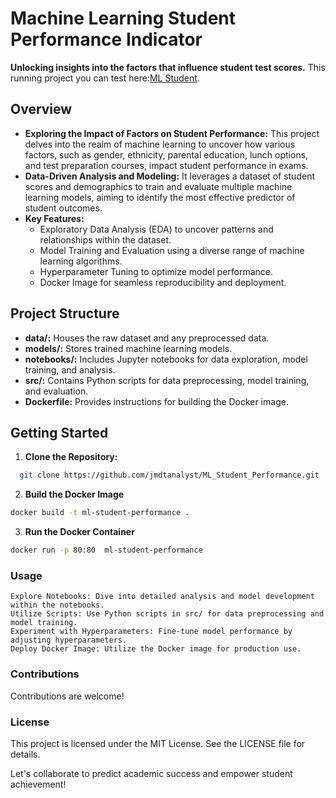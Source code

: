 # Machine Learning Student Performance Indicator

**Unlocking insights into the factors that influence student test scores.**
This running project you can test here:[ML Student](http://mlstudent.jmcloudpro.com:81/predict).

## Overview

- **Exploring the Impact of Factors on Student Performance:** This project delves into the realm of machine learning to uncover how various factors, such as gender, ethnicity, parental education, lunch options, and test preparation courses, impact student performance in exams.
- **Data-Driven Analysis and Modeling:** It leverages a dataset of student scores and demographics to train and evaluate multiple machine learning models, aiming to identify the most effective predictor of student outcomes.
- **Key Features:**
  - Exploratory Data Analysis (EDA) to uncover patterns and relationships within the dataset.
  - Model Training and Evaluation using a diverse range of machine learning algorithms.
  - Hyperparameter Tuning to optimize model performance.
  - Docker Image for seamless reproducibility and deployment.

## Project Structure

- **data/:** Houses the raw dataset and any preprocessed data.
- **models/:** Stores trained machine learning models.
- **notebooks/:** Includes Jupyter notebooks for data exploration, model training, and analysis.
- **src/:** Contains Python scripts for data preprocessing, model training, and evaluation.
- **Dockerfile:** Provides instructions for building the Docker image.

## Getting Started

1. **Clone the Repository:**

```bash
  git clone https://github.com/jmdtanalyst/ML_Student_Performance.git
```

2. **Build the Docker Image**

```bash
docker build -t ml-student-performance .

```

3. **Run the Docker Container**

```bash
docker run -p 80:80  ml-student-performance

```

### Usage

    Explore Notebooks: Dive into detailed analysis and model development within the notebooks.
    Utilize Scripts: Use Python scripts in src/ for data preprocessing and model training.
    Experiment with Hyperparameters: Fine-tune model performance by adjusting hyperparameters.
    Deploy Docker Image: Utilize the Docker image for production use.

### Contributions

Contributions are welcome!

### License

This project is licensed under the MIT License. See the LICENSE file for details.

Let's collaborate to predict academic success and empower student achievement!
